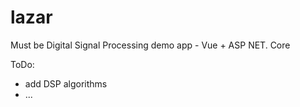# lazar
 <p>Must be Digital Signal Processing demo app - Vue + ASP NET. Core</p>
 <p>ToDo: 
  <ul>
   <li>add DSP algorithms</li>
    <li>...</li>
  </ul>
</p>
